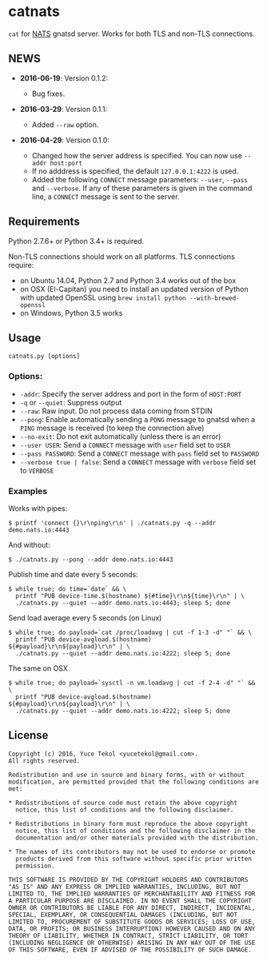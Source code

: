 # catnats

`cat` for [NATS](http://nats.io) gnatsd server. Works for both TLS and non-TLS connections.


## NEWS

* **2016-06-19**: Version 0.1.2:

  * Bug fixes.

* **2016-03-29**: Version 0.1.1:

  * Added `--raw` option.

* **2016-04-29**: Version 0.1.0:

  * Changed how the server address is specified. You can now use `--addr host:port`
  * If no adddress is specified, the default `127.0.0.1:4222` is used.
  * Added the following `CONNECT` message parameters: `--user`, `--pass` and `--verbose`. If any of
  these parameters is given in the command line, a `CONNECT` message is sent to the server.


## Requirements

Python 2.7.6+ or Python 3.4+ is required.

Non-TLS connections should work on all platforms. TLS connections require:

* on Ubuntu 14.04, Python 2.7 and Python 3.4 works out of the box
* on OSX (El-Capitan) you need to install an updated version of Python with updated OpenSSL
using `brew install python --with-brewed-openssl`
* on Windows, Python 3.5 works

## Usage

`catnats.py [options]`

### Options:

* `-addr`: Specify the server address and port in the form of `HOST:PORT` 
* `-q` or `--quiet`: Suppress output
* `--raw`: Raw input. Do not process data coming from STDIN
* `--pong`: Enable automatically sending a `PONG` message to gnatsd
when a `PING` message is received (to keep the connection alive)
* `--no-exit`: Do not exit automatically (unless there is an error)
* `--user USER`: Send a `CONNECT` message with `user` field set to `USER`
* `--pass PASSWORD`: Send a `CONNECT` message with `pass` field set to `PASSWORD`
* `--verbose true | false`: Send a `CONNECT` message with `verbose` field set to `VERBOSE`
 
### Examples

Works with pipes:

```
$ printf 'connect {}\r\nping\r\n' | ./catnats.py -q --addr demo.nats.io:4443
```

And without:

```
$ ./catnats.py --pong --addr demo.nats.io:4443
```

Publish time and date every 5 seconds:

```
$ while true; do time=`date` && \
  printf "PUB device-time.$(hostname) ${#time}\r\n${time}\r\n" | \
  ./catnats.py --quiet --addr demo.nats.io:4443; sleep 5; done
```

Send load average every 5 seconds (on Linux)

```
$ while true; do payload=`cat /proc/loadavg | cut -f 1-3 -d" "` && \
  printf "PUB device-avgload.$(hostname) ${#payload}\r\n${payload}\r\n" | \
  ./catnats.py --quiet --addr demo.nats.io:4222; sleep 5; done
```

The same on OSX

```
$ while true; do payload=`sysctl -n vm.loadavg | cut -f 2-4 -d" "` && \
  printf "PUB device-avgload.$(hostname) ${#payload}\r\n${payload}\r\n" | \
  ./catnats.py --quiet --addr demo.nats.io:4222; sleep 5; done
```

## License

```
Copyright (c) 2016, Yuce Tekol <yucetekol@gmail.com>.
All rights reserved.

Redistribution and use in source and binary forms, with or without
modification, are permitted provided that the following conditions are
met:

* Redistributions of source code must retain the above copyright
  notice, this list of conditions and the following disclaimer.

* Redistributions in binary form must reproduce the above copyright
  notice, this list of conditions and the following disclaimer in the
  documentation and/or other materials provided with the distribution.

* The names of its contributors may not be used to endorse or promote
  products derived from this software without specific prior written
  permission.

THIS SOFTWARE IS PROVIDED BY THE COPYRIGHT HOLDERS AND CONTRIBUTORS
"AS IS" AND ANY EXPRESS OR IMPLIED WARRANTIES, INCLUDING, BUT NOT
LIMITED TO, THE IMPLIED WARRANTIES OF MERCHANTABILITY AND FITNESS FOR
A PARTICULAR PURPOSE ARE DISCLAIMED. IN NO EVENT SHALL THE COPYRIGHT
OWNER OR CONTRIBUTORS BE LIABLE FOR ANY DIRECT, INDIRECT, INCIDENTAL,
SPECIAL, EXEMPLARY, OR CONSEQUENTIAL DAMAGES (INCLUDING, BUT NOT
LIMITED TO, PROCUREMENT OF SUBSTITUTE GOODS OR SERVICES; LOSS OF USE,
DATA, OR PROFITS; OR BUSINESS INTERRUPTION) HOWEVER CAUSED AND ON ANY
THEORY OF LIABILITY, WHETHER IN CONTRACT, STRICT LIABILITY, OR TORT
(INCLUDING NEGLIGENCE OR OTHERWISE) ARISING IN ANY WAY OUT OF THE USE
OF THIS SOFTWARE, EVEN IF ADVISED OF THE POSSIBILITY OF SUCH DAMAGE.
```
